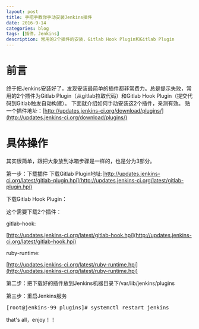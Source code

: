 ```yaml
---
layout: post
title: 手把手教你手动安装Jenkins插件
date: 2016-9-14
categories: blog
tags: [插件，Jenkins]
description: 常用的2个插件的安装，Gitlab Hook Plugin和Gitlab Plugin
---
```


# 前言
  终于把Jenkins安装好了，发现安装最简单的插件都非常费力。总是提示失败，常用的2个插件为Gitlab Plugin（从gitlab拉取代码）和Gitlab Hook Plugin（提交代码到Gitlab触发自动构建）。
下面就介绍如何手动安装这2个插件，亲测有效。
贴一个插件地址：[http://updates.jenkins-ci.org/download/plugins/](http://updates.jenkins-ci.org/download/plugins/)

# 具体操作
其实很简单，跟把大象放到冰箱步骤是一样的，也是分为3部分。

第一步：下载插件
下载Gitlab Plugin地址:[http://updates.jenkins-ci.org/latest/gitlab-plugin.hpi](http://updates.jenkins-ci.org/latest/gitlab-plugin.hpi)

下载Gitlab Hook Plugin：

这个需要下载2个插件：

gitlab-hook:

[http://updates.jenkins-ci.org/latest/gitlab-hook.hpi](http://updates.jenkins-ci.org/latest/gitlab-hook.hpi)

ruby-runtime:

[http://updates.jenkins-ci.org/latest/ruby-runtime.hpi](http://updates.jenkins-ci.org/latest/ruby-runtime.hpi)

第二步：把下载好的插件放到Jenkins机器目录下/var/lib/jenkins/plugins


第三步：重启Jenkins服务

<pre>
[root@jenkins-99 plugins]# systemctl restart jenkins
</pre>

that's all，enjoy！！